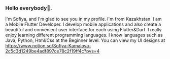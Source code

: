 ### Hello everybody👋. 

I'm Sofiya, and I'm glad to see you in my profile. I'm from Kazakhstan. I am a Mobile Flutter Developer. I develop mobile applications and also create a beautiful and convenient user interface for each using Flutter&Dart. I really enjoy learning different programming languages. I know languages ​​such as Java, Python, Html/Css at the Beginner level. You can view my UI designs at https://www.notion.so/Sofiya-Kamalova-2c5c3d1249be4adf897ce78c2f19ff4c?pvs=4 
